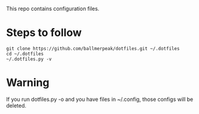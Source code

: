 This repo contains configuration files. 

# Steps to follow
    git clone https://github.com/ballmerpeak/dotfiles.git ~/.dotfiles
    cd ~/.dotfiles
    ~/.dotfiles.py -v

# Warning
If you run dotfiles.py -o and you have files in ~/.config, those configs will be deleted.
